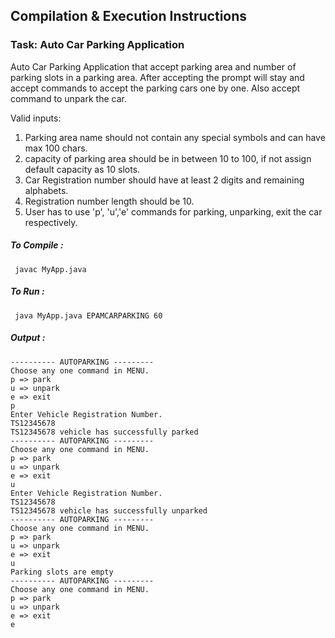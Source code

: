 ## Compilation & Execution Instructions

### Task: Auto Car Parking Application
Auto Car Parking Application that accept parking area and number of parking slots in a parking area. After accepting the prompt will stay and accept commands to accept the parking cars one by one. Also accept command to unpark the car. 

Valid inputs:

1. Parking area name should not contain any special symbols and can have max 100 chars.
2. capacity of parking area should be in between 10 to 100, if not assign default capacity as 10 slots.
3. Car Registration number should have at least 2 digits and remaining alphabets.
4. Registration number length should be 10.
5. User has to use 'p', 'u','e' commands for parking, unparking, exit the car respectively.

##### To Compile :  
 ``` javac MyApp.java```
 
##### To Run :
  ``` java MyApp.java EPAMCARPARKING 60```
##### Output :
```
---------- AUTOPARKING ---------
Choose any one command in MENU.
p => park
u => unpark
e => exit
p
Enter Vehicle Registration Number.
TS12345678
TS12345678 vehicle has successfully parked
---------- AUTOPARKING ---------
Choose any one command in MENU.
p => park
u => unpark
e => exit
u
Enter Vehicle Registration Number.
TS12345678
TS12345678 vehicle has successfully unparked
---------- AUTOPARKING ---------
Choose any one command in MENU.
p => park
u => unpark
e => exit
u
Parking slots are empty
---------- AUTOPARKING ---------
Choose any one command in MENU.
p => park
u => unpark
e => exit
e 
```